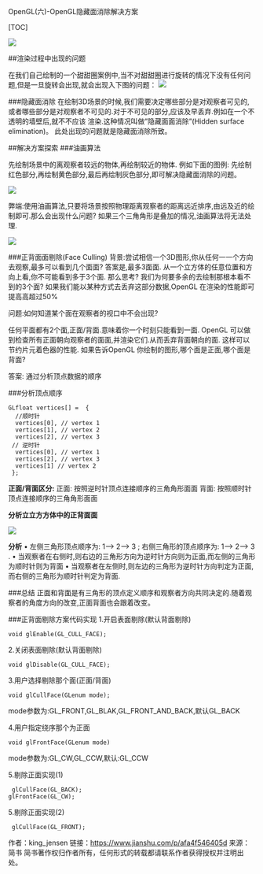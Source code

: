 OpenGL(六)-OpenGL隐藏面消除解决方案

[TOC]

![](https://upload-images.jianshu.io/upload_images/2500437-0c36abf51a1037da.jpg?imageMogr2/auto-orient/strip%7CimageView2/2/w/637)

##渲染过程中出现的问题

在我们自己绘制的一个甜甜圈案例中,当不对甜甜圈进行旋转的情况下没有任何问题,但是一旦旋转会出现,就会出现入下图的问题：
![](https://upload-images.jianshu.io/upload_images/2500437-0febefdd37422954.png?imageMogr2/auto-orient/strip%7CimageView2/2/w/894)

###隐藏面消除
在绘制3D场景的时候,我们需要决定哪些部分是对观察者可见的,或者哪些部分是对观察者不可⻅的.对于不可见的部分,应该及早丢弃.例如在⼀个不透明的墙壁后,就不不应该 渲染.这种情况叫做”隐藏⾯面消除”(Hidden surface elimination)。
此处出现的问题就是隐藏面消除所致。

##解决方案探索
###油画算法

先绘制场景中的离观察者较远的物体,再绘制较近的物体.
例如下面的图例: 先绘制红色部分,再绘制黄色部分,最后再绘制灰⾊部分,即可解决隐藏面消除的问题。

![](https://upload-images.jianshu.io/upload_images/2500437-222b05e6d05cde9e.png?imageMogr2/auto-orient/strip%7CimageView2/2/w/1000)

弊端:使⽤油画算法,只要将场景按照物理距离观察者的距离远近排序,由远及近的绘制即可.那么会出现什么问题? 如果三个三⻆角形是叠加的情况,油画算法将⽆法处理.

![](https://upload-images.jianshu.io/upload_images/2500437-aa3a3bde5adbfb84.png?imageMogr2/auto-orient/strip%7CimageView2/2/w/842)

###正背⾯面剔除(Face Culling)
背景:尝试相信一个3D图形,你从任何⼀一个方向去观察,最多可以看到几个⾯面? 答案是,最多3⾯面. 从一个立方体的任意位置和方向上看,你不可能看到多于3个面. 那么思考? 我们为何要多余的去绘制那根本看不到的3个面? 如果我们能以某种方式去丢弃这部分数据,OpenGL 在渲染的性能即可提⾼高超过50%

问题:如何知道某个面在观察者的视口中不会出现?

任何平面都有2个面,正⾯/背面.意味着你一个时刻只能看到⼀面.
OpenGL 可以做到检查所有正面朝向观察者的⾯面,并渲染它们.从而丢弃背面朝向的面. 这样可以节约片元着⾊器的性能.
如果告诉OpenGL 你绘制的图形,哪个面是正面,哪个面是背面?

答案: 通过分析顶点数据的顺序

###分析顶点顺序
```
GLfloat vertices[] =  {
  //顺时针
  vertices[0], // vertex 1 
  vertices[1], // vertex 2 
  vertices[2], // vertex 3
 // 逆时针
  vertices[0], // vertex 1 
  vertices[2], // vertex 3 
  vertices[1] // vertex 2
 };
```
**正面/背面区分:**
正⾯: 按照逆时针顶点连接顺序的三⻆角形⾯面
背⾯: 按照顺时针顶点连接顺序的三⻆角形⾯面

**分析⽴立⽅方体中的正背⾯面**

![](https://upload-images.jianshu.io/upload_images/2500437-10353f5bfdcd01ed.png?imageMogr2/auto-orient/strip%7CimageView2/2/w/1000)

**分析**
• 左侧三角形顶点顺序为: 1—> 2—> 3 ; 右侧三⻆形的顶点顺序为: 1—> 2—> 3 .
• 当观察者在右侧时,则右边的三⻆形⽅向为逆时针⽅向则为正面,⽽左侧的三角形为顺时针则为背面
• 当观察者在左侧时,则左边的三角形为逆时针方向判定为正面,⽽右侧的三⻆形为顺时针判定为背面.

###总结
正⾯和背面是有三角形的顶点定义顺序和观察者方向共同决定的.随着观察者的角度方向的改变,正⾯背面也会跟着改变。

###正背面剔除方案代码实现
1.开启表面剔除(默认背面剔除)
```
void glEnable(GL_CULL_FACE);
```

2.关闭表面剔除(默认背面剔除)
```
void glDisable(GL_CULL_FACE);
```

3.用户选择剔除那个面(正面/背面)
```
void glCullFace(GLenum mode);
```
mode参数为:GL_FRONT,GL_BLAK,GL_FRONT_AND_BACK,默认GL_BACK

4.用户指定绕序那个为正⾯
```
void glFrontFace(GLenum mode)
```
mode参数为:GL_CW,GL_CCW,默认:GL_CCW

5.剔除正面实现(1)
```
 glCullFace(GL_BACK);
glFrontFace(GL_CW);
```

5.剔除正面实现(2)
```
 glCullFace(GL_FRONT);
```





作者：king_jensen
链接：https://www.jianshu.com/p/afa4f546405d
来源：简书
简书著作权归作者所有，任何形式的转载都请联系作者获得授权并注明出处。